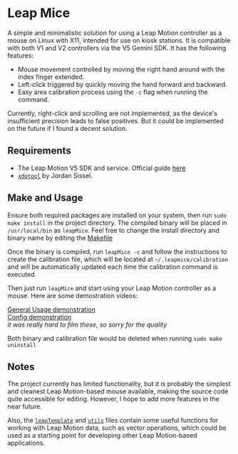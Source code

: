 # Leap Mice
A simple and minimalistic solution for using a Leap Motion 
controller as a mouse on Linux with X11, intended for use 
on kiosk stations. It is compatible with both V1 and V2 
controllers via the V5 Gemini SDK. It has the following features:
- Mouse movement controlled by moving the right hand around with 
the index finger extended.
- Left-click triggered by quickly moving the hand forward and 
backward.
- Easy area calibration process using the `-c` flag when running 
the command.

Currently, right-click and scrolling are not implemented, as the 
device's insufficient precision leads to false positives. But it could
be implemented on the future if I found a decent solution.

## Requirements
- The Leap Motion V5 SDK and service. Official guide [here](https://docs.ultraleap.com/linux/)
- [`xdotool`](https://github.com/jordansissel/xdotool) by Jordan Sissel.

## Make and Usage
Ensure both required packages are installed on your system, then run `sudo make install` 
in the project directory. The compiled binary will be placed in `/usr/local/bin` as `leapMice`.
Feel free to change the install directory and binary name by editing the [Makefile](Makefile)

Once the binary is compiled, run `leapMice -c` and follow the instructions to create the 
calibration file, which will be located at `~/.leapmice/calibration` and will be automatically 
updated each time the calibration command is executed.

Then just run `leapMice` and start using your Leap Motion controller as a mouse. 
Here are some demostration videos:

[General Usage demonstration](https://youtu.be/NRtYEsZcyKI) \
[Config demonstration](https://youtu.be/mLm4AJPfc7Q) \
*it was really hard to film these, so sorry for the quality*

Both binary and calibration file would be deleted when running `sudo make uninstall`

## Notes
The project currently has limited functionality, but it is probably the simplest and 
cleanest Leap Motion-based mouse available, making the source code quite accessible 
for editing. However, I hope to add more features in the near future.

Also, the [`leapTemplate`](src/leapTemplate.c) and [`utils`](src/utils.c) files contain 
some useful functions for working with Leap Motion data, such as vector operations, 
which could be used as a starting point for developing other Leap Motion-based applications.